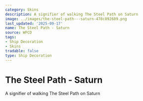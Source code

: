 ```yaml
---
category: Skins
description: A signifier of walking The Steel Path on Saturn
image: ../images/the-steel-path---saturn-478c892689.png
last_updated: '2025-09-17'
name: The Steel Path - Saturn
source: WFCD
tags:
- Ship Decoration
- Skins
tradable: false
type: Ship Decoration
---
```


# The Steel Path - Saturn

A signifier of walking The Steel Path on Saturn

